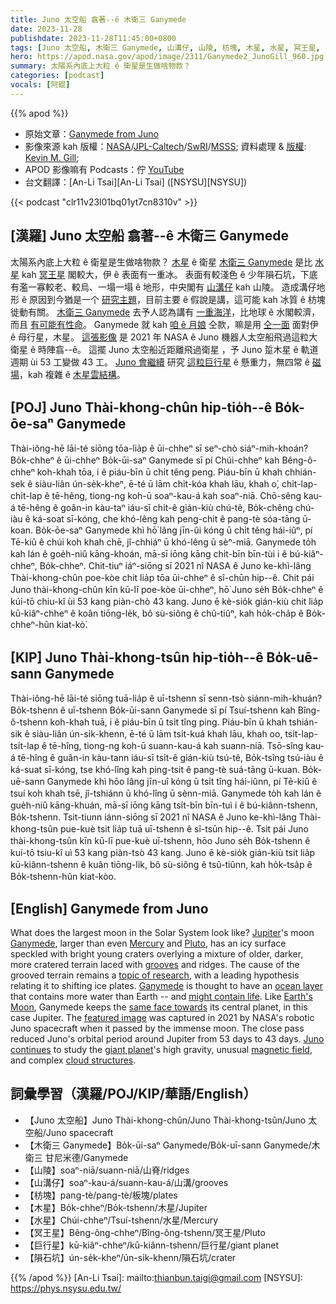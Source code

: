 ```yaml
---
title: Juno 太空船 翕著--ê 木衛三 Ganymede
date: 2023-11-28
publishdate: 2023-11-28T11:45:00+0800
tags: [Juno 太空船, 木衛三 Ganymede, 山溝仔, 山陵, 枋塊, 木星, 水星, 冥王星, 巨行星, 隕石坑]
hero: https://apod.nasa.gov/apod/image/2311/Ganymede2_JunoGill_960.jpg
summary: 太陽系內底上大粒 ê 衛星是生做啥物款？
categories: [podcast]
vocals: [阿錕]
---
```


{{% apod %}}

- 原始文章：[Ganymede from Juno](https://apod.nasa.gov/apod/ap231128.html)
- 影像來源 kah 版權：[NASA](https://www.nasa.gov/)/[JPL-Caltech](https://www.jpl.nasa.gov/)/[SwRI](https://www.swri.org/)/[MSSS](http://www.msss.com/); 資料處理 & [版權](https://creativecommons.org/licenses/by/3.0/): [Kevin M. Gill](https://www.flickr.com/people/kevinmgill/);
- APOD 影像嘛有 Podcasts：佇 [YouTube](https://www.youtube.com/@apodpodcast/videos)
- 台文翻譯：[An-Li Tsai][An-Li Tsai] ([NSYSU][NSYSU])

{{< podcast "clr11v23l01bq01yt7cn8310v" >}}

## [漢羅] Juno 太空船 翕著--ê 木衛三 Ganymede
太陽系內底上大粒 ê 衛星是生做啥物款？
[木星][Jupiter] ê 衛星 [木衛三 Ganymede][Ganymede 1] 是比 [水星][Mercury] kah [冥王星][Pluto] 閣較大，伊 ê 表面有一重冰。
表面有較淺色 ê 少年隕石坑，下底有濫一寡較老、較烏、一塌一塌 ê 地形，中央閣有 [山溝仔][grooves] kah 山陵。
造成溝仔地形 ê 原因到今猶是一个 [研究主題][topic of research]，目前主要 ê 假說是講，這可能 kah 冰質 ê 枋塊徙動有關。
[木衛三 Ganymede][Ganymede 2] 去予人認為講有 [一重海洋][ocean layer]，比地球 ê 水閣較濟，而且 [有可能有性命][might contain life]。
Ganymede 就 kah [咱 ê 月娘][Earth's Moon] 仝款，嘛是用 [仝一面][same face towards] 面對伊 ê 母行星，木星。
[這張影像][featured image] 是 2021 年 NASA ê Juno 機器人太空船飛過這粒大衛星 ê 時陣翕--ê。
這擺 Juno 太空船近距離飛過衛星 ，予 Juno 踅木星 ê 軌道週期 ùi 53 工變做 43 工。
[Juno 會繼續][Juno continues] 研究 [這粒巨行星][giant planet] ê 懸重力，無四常 ê [磁場][magnetic field]，kah 複雜 ê [木星雲結構][cloud structures]。

## [POJ] Juno Thài-khong-chûn hip-tio̍h--ê Bo̍k-ōe-saⁿ Ganymede
Thài-iông-hē lāi-té siōng tōa-lia̍p ê ūi-chheⁿ sī seⁿ-chò siáⁿ-mih-khoán?
Bo̍k-chheⁿ ê ūi-chheⁿ Bo̍k-ūi-saⁿ Ganymede sī pí Chúi-chheⁿ kah Bêng-ô-chheⁿ koh-khah tōa, i ê piáu-bīn ū chi̍t têng peng.
Piáu-bīn ū khah chhián-sek ê siàu-liân ún-se̍k-kheⁿ, ē-té ū lām chi̍t-kóa khah lāu, khah o͘, chi̍t-lap-chi̍t-lap ê tē-hêng, tiong-ng koh-ū soaⁿ-kau-á kah soaⁿ-niā.
Chō-sêng kau-á tē-hêng ê goân-in kàu-taⁿ iáu-sī chi̍t-ê gián-kiù chú-tê, Bo̍k-chêng chú-iàu ê ká-soat sī-kóng, che khó-lêng kah peng-chit ê pang-tè sóa-tāng ū-koan.
Bo̍k-ōe-saⁿ Ganymede khì hō͘ lâng jīn-ûi kóng ū chi̍t têng hái-iûⁿ, pí Tē-kiû ê chúi koh khah chē, jî-chhiáⁿ ū khó-lêng ū sèⁿ-miā.
Ganymede to̍h kah lán ê goe̍h-niû kāng-khoán, mā-sī iōng kāng chi̍t-bīn bīn-tùi i ê bú-kiâⁿ-chheⁿ, Bo̍k-chheⁿ.
Chit-tiuⁿ iáⁿ-siōng sī 2021 nî NASA ê Juno ke-khì-lâng Thài-khong-chûn poe-kòe chit lia̍p tōa ūi-chheⁿ ê sî-chūn hip--ê.
Chit pái Juno thài-khong-chûn kīn kū-lī poe-kòe ūi-chheⁿ, hō͘ Juno se̍h Bo̍k-chheⁿ ê kúi-tō chiu-kî ùi 53 kang piàn-chò 43 kang.
Juno ē kè-sio̍k gián-kiù chit lia̍p kū-kiâⁿ-chheⁿ ê koân tiōng-le̍k, bô sù-siông ê chû-tiûⁿ, kah ho̍k-cha̍p ê Bo̍k-chheⁿ-hûn kiat-kò͘.

## [KIP] Juno Thài-khong-tsûn hip-tio̍h--ê Bo̍k-uē-sann Ganymede
Thài-iông-hē lāi-té siōng tuā-lia̍p ê uī-tshenn sī senn-tsò siánn-mih-khuán?
Bo̍k-tshenn ê uī-tshenn Bo̍k-ūi-sann Ganymede sī pí Tsuí-tshenn kah Bîng-ô-tshenn koh-khah tuā, i ê piáu-bīn ū tsi̍t tîng ping.
Piáu-bīn ū khah tshián-sik ê siàu-liân ún-si̍k-khenn, ē-té ū lām tsi̍t-kuá khah lāu, khah oo, tsi̍t-lap-tsi̍t-lap ê tē-hîng, tiong-ng koh-ū suann-kau-á kah suann-niā.
Tsō-sîng kau-á tē-hîng ê guân-in kàu-tann iáu-sī tsi̍t-ê gián-kiù tsú-tê, Bo̍k-tsîng tsú-iàu ê ká-suat sī-kóng, tse khó-lîng kah ping-tsit ê pang-tè suá-tāng ū-kuan.
Bo̍k-uē-sann Ganymede khì hōo lâng jīn-uî kóng ū tsi̍t tîng hái-iûnn, pí Tē-kiû ê tsuí koh khah tsē, jî-tshiánn ū khó-lîng ū sènn-miā.
Ganymede to̍h kah lán ê gue̍h-niû kāng-khuán, mā-sī iōng kāng tsi̍t-bīn bīn-tuì i ê bú-kiânn-tshenn, Bo̍k-tshenn.
Tsit-tiunn iánn-siōng sī 2021 nî NASA ê Juno ke-khì-lâng Thài-khong-tsûn pue-kuè tsit lia̍p tuā uī-tshenn ê sî-tsūn hip--ê.
Tsit pái Juno thài-khong-tsûn kīn kū-lī pue-kuè uī-tshenn, hōo Juno se̍h Bo̍k-tshenn ê kuí-tō tsiu-kî uì 53 kang piàn-tsò 43 kang.
Juno ē kè-sio̍k gián-kiù tsit lia̍p kū-kiânn-tshenn ê kuân tiōng-li̍k, bô sù-siông ê tsû-tiûnn, kah ho̍k-tsa̍p ê Bo̍k-tshenn-hûn kiat-kòo.

## [English] Ganymede from Juno
What does the largest moon in the Solar System look like?
[Jupiter][Jupiter]'s moon [Ganymede][Ganymede 1], larger than even [Mercury][Mercury] and [Pluto][Pluto], has an icy surface speckled with bright young craters overlying a mixture of older, darker, more cratered terrain laced with [grooves][grooves] and ridges.
The cause of the grooved terrain remains a [topic of research][topic of research], with a leading hypothesis relating it to shifting ice plates.
[Ganymede][Ganymede 2] is thought to have an [ocean layer][ocean layer] that contains more water than Earth -- and [might contain life][might contain life].
Like [Earth's Moon][Earth's Moon], Ganymede keeps the [same face towards][same face towards] its central planet, in this case Jupiter.
The [featured image][featured image] was captured in 2021 by NASA's robotic Juno spacecraft when it passed by the immense moon.
The close pass reduced Juno's orbital period around Jupiter from 53 days to 43 days.
[Juno continues][Juno continues] to study the [giant planet][giant planet]'s high gravity, unusual [magnetic field][magnetic field], and complex [cloud structures][cloud structures].

## 詞彙學習（漢羅/POJ/KIP/華語/English）
- 【Juno 太空船】Juno Thài-khong-chûn/Juno Thài-khong-tsûn/Juno 太空船/Juno spacecraft
- 【木衛三 Ganymede】Bo̍k-ūi-saⁿ Ganymede/Bo̍k-uī-sann Ganymede/木衛三 甘尼米德/Ganymede
- 【山陵】soaⁿ-niā/suann-niā/山脊/ridges
- 【山溝仔】soaⁿ-kau-á/suann-kau-á/山溝/grooves
- 【枋塊】pang-tè/pang-tè/板塊/plates
- 【木星】Bo̍k-chheⁿ/Bo̍k-tshenn/木星/Jupiter
- 【水星】Chúi-chheⁿ/Tsuí-tshenn/水星/Mercury
- 【冥王星】Bêng-ông-chheⁿ/Bîng-ông-tshenn/冥王星/Pluto
- 【巨行星】kū-kiâⁿ-chheⁿ/kū-kiânn-tshenn/巨行星/giant planet
- 【隕石坑】ún-se̍k-kheⁿ/ún-si̍k-khenn/隕石坑/crater

{{% /apod %}}
[An-Li Tsai]: mailto:thianbun.taigi@gmail.com
[NSYSU]: https://phys.nsysu.edu.tw/

[copyright]: https://apod.nasa.gov/apod/fap/lib/about_apod.html#srapply
[License]: https://creativecommons.org/licenses/by/2.0/

[Jupiter]:https://science.nasa.gov/jupiter/
[Ganymede 1]:https://science.nasa.gov/jupiter/moons/ganymede/facts/
[Mercury]:https://science.nasa.gov/mercury/
[Pluto]:https://en.wikipedia.org/wiki/Pluto
[grooves]:https://apod.nasa.gov/apod/ap960711.html
[topic of research]:https://www.gapphotos.com/images/WebPreview/0100/0100358.jpg
[Ganymede 2]:https://en.wikipedia.org/wiki/Ganymede_(moon)
[ocean layer]:https://youtu.be/9e1wrjFSjkI
[might contain life]:https://apod.nasa.gov/debate/debate100th.html
[Earth's Moon]:https://apod.nasa.gov/apod/ap210503.html
[same face towards]:https://en.wikipedia.org/wiki/Tidal_locking
[featured image]:https://www.flickr.com/photos/kevinmgill/51238659798/
[Juno continues]:https://www.nasa.gov/feature/jpl/nasa-s-juno-mission-expands-into-the-future
[giant planet]:https://www.missionjuno.swri.edu/mission/
[magnetic field]:https://apod.nasa.gov/apod/ap200225.html
[cloud structures]:https://apod.nasa.gov/apod/ap230523.html
